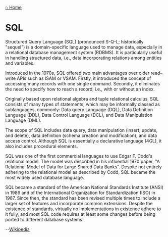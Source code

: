[⌂ Home](../README.md)

# SQL

Structured Query Language (SQL) (pronounced S-Q-L; historically "sequel") is a domain-specific language used to manage data, especially in a relational database management system (RDBMS). It is particularly useful in handling structured data, i.e., data incorporating relations among entities and variables.

Introduced in the 1970s, SQL offered two main advantages over older read–write APIs such as ISAM or VSAM. Firstly, it introduced the concept of accessing many records with one single command. Secondly, it eliminates the need to specify how to reach a record, i.e., with or without an index.

Originally based upon relational algebra and tuple relational calculus, SQL consists of many types of statements, which may be informally classed as sublanguages, commonly: Data query Language (DQL), Data Definition Language (DDL), Data Control Language (DCL), and Data Manipulation Language (DML).

The scope of SQL includes data query, data manipulation (insert, update, and delete), data definition (schema creation and modification), and data access control. Although SQL is essentially a declarative language (4GL), it also includes procedural elements.

SQL was one of the first commercial languages to use Edgar F. Codd's relational model. The model was described in his influential 1970 paper, "A Relational Model of Data for Large Shared Data Banks". Despite not entirely adhering to the relational model as described by Codd, SQL became the most widely used database language.

SQL became a standard of the American National Standards Institute (ANSI) in 1986 and of the International Organization for Standardization (ISO) in 1987. Since then, the standard has been revised multiple times to include a larger set of features and incorporate common extensions. Despite the existence of standards, virtually no implementations in existence adhere to it fully, and most SQL code requires at least some changes before being ported to different database systems.

--[Wikipedia](https://en.wikipedia.org/wiki/SQL)
